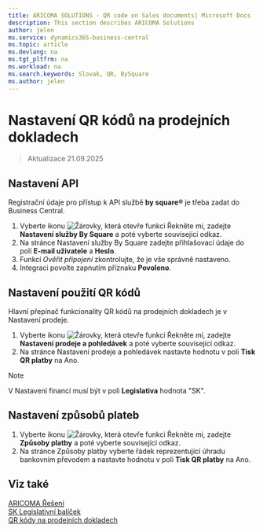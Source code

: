 ```yaml
---
title: ARICOMA SOLUTIONS - QR code on Sales documents| Microsoft Docs
description: This section describes ARICOMA Solutions
author: jelen
ms.service: dynamics365-business-central
ms.topic: article
ms.devlang: na
ms.tgt_pltfrm: na
ms.workload: na
ms.search.keywords: Slovak, QR, BySquare
ms.author: jelen
---
```


# Nastavení QR kódů na prodejních dokladech

> Aktualizace 21.09.2025

## Nastavení API

Registrační údaje pro přístup k API službě **by square®** je třeba zadat do Business Central.

1. Vyberte ikonu ![Žárovky, která otevře funkci Řekněte mi](media/ui-search/search_small.png "Řekněte mi, co chcete dělat"), zadejte **Nastavení služby By Square** a poté vyberte související odkaz.
2. Na stránce Nastavení služby By Square zadejte přihlašovací údaje do  polí **E-mail uživatele** a **Heslo**.
3. Funkcí *Ověřit připojení* zkontrolujte, že je vše správně nastaveno.
4. Integraci povolte zapnutím příznaku **Povoleno**.

## Nastavení použití QR kódů

Hlavní přepínač funkcionality QR kódů na prodejních dokladech je v Nastavení prodeje.

1. Vyberte ikonu ![Žárovky, která otevře funkci Řekněte mi](media/ui-search/search_small.png "Řekněte mi, co chcete dělat"), zadejte **Nastavení prodeje a pohledávek** a poté vyberte související odkaz.
2. Na stránce Nastavení prodeje a pohledávek nastavte hodnotu v poli **Tisk QR platby** na Ano.

> [!NOTE]
> V Nastavení financí musí být v poli **Legislativa** hodnota "SK".

## Nastavení způsobů plateb

1. Vyberte ikonu ![Žárovky, která otevře funkci Řekněte mi](media/ui-search/search_small.png "Řekněte mi, co chcete dělat"), zadejte **Způsoby platby** a poté vyberte související odkaz.
2. Na stránce Způsoby platby vyberte řádek reprezentující úhradu bankovním převodem a nastavte hodnotu v poli **Tisk QR platby** na Ano.

## Viz také

[ARICOMA Řešení](solutions.md)  
[SK Legislativní balíček](sk-legislative-pack.md)  
[QR kódy na prodejních dokladech](sk-qr-bysquare.md)  
